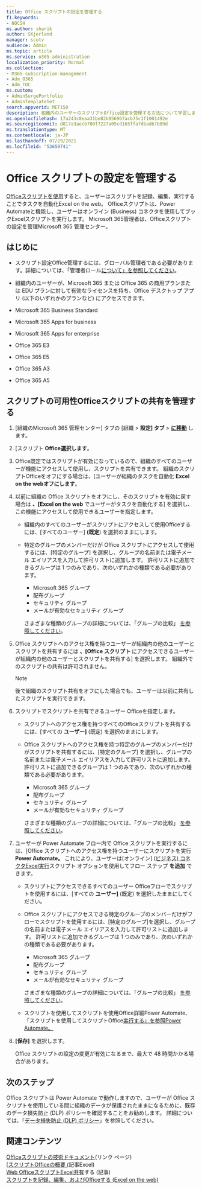 ```yaml
---
title: Office スクリプトの設定を管理する
f1.keywords:
- NOCSH
ms.author: sharik
author: SKjerland
manager: scotv
audience: Admin
ms.topic: article
ms.service: o365-administration
localization_priority: Normal
ms.collection:
- M365-subscription-management
- Adm_O365
- Adm_TOC
ms.custom:
- AdminSurgePortfolio
- AdminTemplateSet
search.appverid: MET150
description: 組織内のユーザーのスクリプトOffice設定を管理する方法について学習します。
ms.openlocfilehash: 17a243c8eaa31be82b956967acb75c1f1001492e
ms.sourcegitcommit: d817a3aecb700f7227a05cd165ffa7dbad67b09d
ms.translationtype: MT
ms.contentlocale: ja-JP
ms.lasthandoff: 07/29/2021
ms.locfileid: "53650741"
---
```

# <a name="manage-office-scripts-settings"></a>Office スクリプトの設定を管理する

[Officeスクリプトを使用](/office/dev/scripts)すると、ユーザーはスクリプトを記録、編集、実行することでタスクを自動化Excel on the web。 Officeスクリプトは、Power Automateと機能し、ユーザーはオンライン (Business) コネクタを使用してブックExcelスクリプトを実行します。 Microsoft 365管理者は、Officeスクリプトの設定を管理Microsoft 365 管理センター。

## <a name="before-you-begin"></a>はじめに

- スクリプト設定Office管理するには、グローバル管理者である必要があります。詳細については、「管理者ロール[について」を参照してください](../add-users/about-admin-roles.md)。

- 組織内のユーザーが、Microsoft 365 または Office 365 の商用プランまたは EDU プランに対して有効なライセンスを持ち、Office デスクトップ アプリ (以下のいずれかのプランなど) にアクセスできます。

- Microsoft 365 Business Standard
- Microsoft 365 Apps for business
- Microsoft 365 Apps for enterprise
- Office 365 E3
- Office 365 E5
- Office 365 A3
- Office 365 A5

## <a name="manage-availability-of-office-scripts-and-sharing-of-scripts"></a>スクリプトの可用性Officeスクリプトの共有を管理する

1. [組織のMicrosoft 365 管理センター] タブの [組織 \> **設定] タブ** \> **[に移動](https://go.microsoft.com/fwlink/p/?linkid=2053743)** します。

2. [スクリプト **Office選択します**。

3. Office既定ではスクリプトが有効になっているので、組織のすべてのユーザーが機能にアクセスして使用し、スクリプトを共有できます。 組織のスクリプトOfficeをオフにする場合は、[ユーザーが組織のタスクを自動化 **Excel on the webオフにします**。

4. 以前に組織の Office スクリプトをオフにし、そのスクリプトを有効に戻す場合は **、[Excel on the web** でユーザーがタスクを自動化する] を選択し、この機能にアクセスして使用できるユーザーを指定します。

    - 組織内のすべてのユーザーがスクリプトにアクセスして使用Officeするには、[すべてのユーザー] **(既定**) を選択のままにします。

    - 特定のグループのメンバーだけが Office スクリプトにアクセスして使用するには、[特定のグループ] を選択し、グループの名前または電子メール エイリアスを入力して許可リストに追加します。 許可リストに追加できるグループは 1 つのみであり、次のいずれかの種類である必要があります。
        - Microsoft 365 グループ
        - 配布グループ
        - セキュリティ グループ
        - メールが有効なセキュリティ グループ

        さまざまな種類のグループの詳細については、「グループの比較」 [を参照してください](../create-groups/compare-groups.md)。

5. Office スクリプトへのアクセス権を持つユーザーが組織内の他のユーザーとスクリプトを共有するには **、[Office スクリプト** にアクセスできるユーザーが組織内の他のユーザーとスクリプトを共有する] を選択します。 組織外でのスクリプトの共有は許可されません。

    > [!NOTE]
    > 後で組織のスクリプト共有をオフにした場合でも、ユーザーは以前に共有したスクリプトを実行できます。

6. スクリプトでスクリプトを共有できるユーザー Officeを指定します。

    - スクリプトへのアクセス権を持つすべてのOfficeスクリプトを共有するには、[すべての **ユーザー]** (既定) を選択のままにします。

    - Office スクリプトへのアクセス権を持つ特定のグループのメンバーだけがスクリプトを共有するには、[特定のグループ] を選択し、グループの名前または電子メール エイリアスを入力して許可リストに追加します。 許可リストに追加できるグループは 1 つのみであり、次のいずれかの種類である必要があります。
        - Microsoft 365 グループ
        - 配布グループ
        - セキュリティ グループ
        - メールが有効なセキュリティ グループ

        さまざまな種類のグループの詳細については、「グループの比較」 [を参照してください](../create-groups/compare-groups.md)。

7. ユーザーが Power Automate フロー内で Office スクリプトを実行するには、[Office スクリプトへのアクセス権を持つユーザーにスクリプトを実行 **Power Automate。** これにより、ユーザーは[オンライン] ([ビジネス) コネクタExcel実行](/connectors/excelonlinebusiness)スクリプト オプションを使用してフロー ステップ **を追加** できます。

    - スクリプトにアクセスできるすべてのユーザー Officeフローでスクリプトを使用するには、[すべての **ユーザー]** (既定) を選択したままにしてください。

    - Office スクリプトにアクセスできる特定のグループのメンバーだけがフローでスクリプトを使用するには、[特定のグループ]を選択し、グループの名前または電子メール エイリアスを入力して許可リストに追加します。 許可リストに追加できるグループは 1 つのみであり、次のいずれかの種類である必要があります。
        - Microsoft 365 グループ
        - 配布グループ
        - セキュリティ グループ
        - メールが有効なセキュリティ グループ

        さまざまな種類のグループの詳細については、「グループの比較」 [を参照してください](../create-groups/compare-groups.md)。

    - スクリプトを使用してスクリプトを使用Office詳細Power Automate、「スクリプトを使用してスクリプトOffice[実行する」を参照Power Automate。](/office/dev/scripts/develop/power-automate-integration)

8. **[保存]** を選択します。

    Office スクリプトの設定の変更が有効になるまで、最大で 48 時間かかる場合があります。

## <a name="next-steps"></a>次のステップ

Office スクリプトは Power Automate で動作しますので、ユーザーが Office スクリプトを使用している間に組織のデータが保護されたままになるために、既存のデータ損失防止 (DLP) ポリシーを確認することをお勧めします。 詳細については、「[データ損失防止 (DLP) ポリシー](/power-automate/prevent-data-loss)」を参照してください。

## <a name="related-content"></a>関連コンテンツ

[Officeスクリプトの技術ドキュメント](/office/dev/scripts/)(リンク ページ)\
[[スクリプトOfficeの概要 (](https://support.microsoft.com/office/9fbe283d-adb8-4f13-a75b-a81c6baf163a)記事Excel)\
[Web OfficeスクリプトExcel共有](https://support.microsoft.com/office/226eddbc-3a44-4540-acfe-fccda3d1122b)する (記事)\
[スクリプトを記録、編集、およびOfficeする (Excel on the web)](/office/dev/scripts/tutorials/excel-tutorial)
